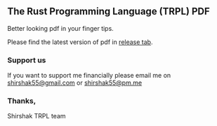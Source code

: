 ## The Rust Programming Language (TRPL) PDF

Better looking pdf in your finger tips.

Please find the latest version of pdf in [release tab](https://github.com/shirshak55/Rust-Book-In-PDF/releases).

### Support us

If you want to support me financially please email me on shirshak55@gmail.com or shirshak55@pm.me

### Thanks,

Shirshak TRPL team
